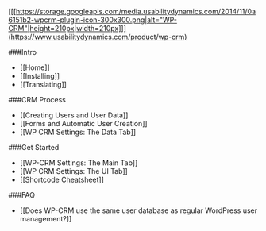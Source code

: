 [[[https://storage.googleapis.com/media.usabilitydynamics.com/2014/11/0a6151b2-wpcrm-plugin-icon-300x300.png|alt="WP-CRM"|height=210px|width=210px]]](https://www.usabilitydynamics.com/product/wp-crm)

###Intro
* [[Home]]
* [[Installing]]
* [[Translating]]

###CRM Process
* [[Creating Users and User Data]]
* [[Forms and Automatic User Creation]]
* [[WP CRM Settings: The Data Tab]]

###Get Started
* [[WP-CRM Settings: The Main Tab]]
* [[WP CRM Settings: The UI Tab]]
* [[Shortcode Cheatsheet]]

###FAQ
* [[Does WP-CRM use the same user database as regular WordPress user management?]]